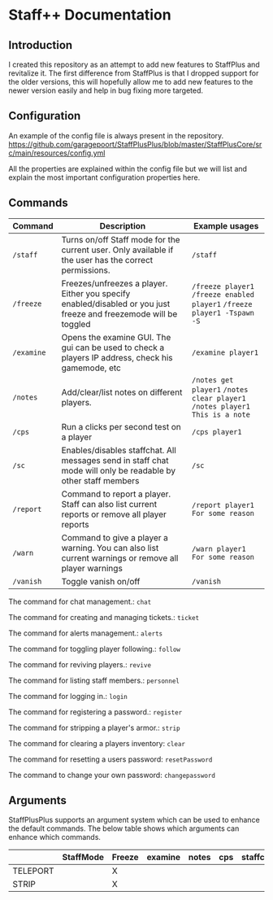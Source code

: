 # Staff++ Documentation

## Introduction
I created this repository as an attempt to add new features to StaffPlus and revitalize it.
The first difference from StaffPlus is that I dropped support for the older versions, this will hopefully allow me to add new features to the newer version easily and help in bug fixing more targeted.

## Configuration

An example of the config file is always present in the repository.
https://github.com/garagepoort/StaffPlusPlus/blob/master/StaffPlusCore/src/main/resources/config.yml

All the properties are explained within the config file but we will list and explain the most important configuration properties here.

## Commands

|Command|Description|Example usages|
|---|---|---|
|`/staff`|Turns on/off Staff mode for the current user. Only available if the user has the correct permissions.|`/staff`|
|`/freeze`|Freezes/unfreezes a player. Either you specify enabled/disabled or you just freeze and freezemode will be toggled|`/freeze player1` `/freeze enabled player1` `/freeze player1 -Tspawn -S`|
|`/examine`|Opens the examine GUI. The gui can be used to check a players IP address, check his gamemode, etc|`/examine player1`|
|`/notes`|Add/clear/list notes on different players. |`/notes get player1` `/notes clear player1` `/notes player1 This is a note`|
|`/cps`|Run a clicks per second test on a player|`/cps player1`|
|`/sc`|Enables/disables staffchat. All messages send in staff chat mode will only be readable by other staff members|`/sc`|
|`/report`|Command to report a player. Staff can also list current reports or remove all player reports|`/report player1 For some reason`|
|`/warn`|Command to give a player a warning. You can also list current warnings or remove all player warnings|`/warn player1 For some reason`|
|`/vanish`|Toggle vanish on/off|`/vanish`|

The command for chat management.:
``chat``

The command for creating and managing tickets.:
``ticket``

The command for alerts management.:
``alerts``

The command for toggling player following.:
``follow``

The command for reviving players.:
``revive``

The command for listing staff members.:
``personnel``

The command for logging in.:
``login``

The command for registering a password.:
``register``

The command for stripping a player's armor.:
``strip``

The command for clearing a players inventory:
``clear``

The command for resetting a users password:
``resetPassword``

The command to change your own password:
``changepassword``

## Arguments
StaffPlusPlus supports an argument system which can be used to enhance the default commands.
The below table shows which arguments can enhance which commands.

|     | StaffMode  | Freeze  | examine  |  notes |  cps  | staffchat| report | warn  | vanish  | chat | tickets |  alerts  |  follow  | revive  | stafflist | login | register  | strip  | clearInventory  |
|---|---|---|---|---|---|---|---|---|---|---|---|---|---|---|---|---|---|---|---|
| TELEPORT  ||X||||||||||||X|||||X|
| STRIP     ||X||||||||||||X||||||